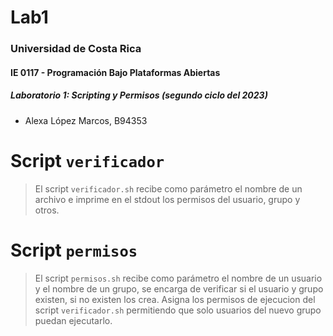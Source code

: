 # Lab1
### Universidad de Costa Rica
#### IE 0117 - Programación Bajo Plataformas Abiertas
##### Laboratorio 1: Scripting y Permisos (segundo ciclo del 2023)

- Alexa López Marcos, B94353

# Script `verificador`

> El script `verificador.sh` recibe como parámetro el nombre de un archivo e imprime en el stdout los permisos del usuario, grupo y otros.

# Script `permisos`

> El script `permisos.sh` recibe como parámetro el nombre de un usuario y el nombre de un grupo, se encarga de verificar si el usuario y grupo existen, si no existen los crea. Asigna los permisos de ejecucion del script `verificador.sh` permitiendo que solo usuarios del nuevo grupo puedan ejecutarlo.
